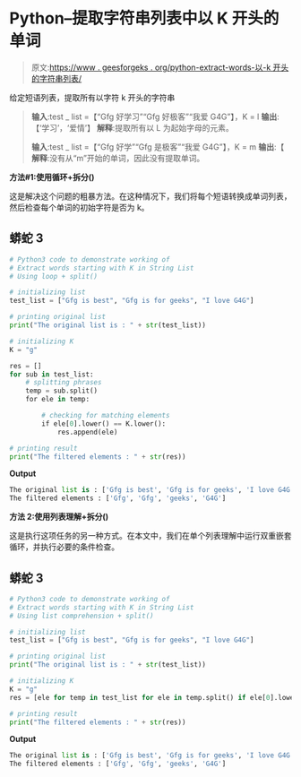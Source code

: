 # Python–提取字符串列表中以 K 开头的单词

> 原文:[https://www . geesforgeks . org/python-extract-words-以-k 开头的字符串列表/](https://www.geeksforgeeks.org/python-extract-words-starting-with-k-in-string-list/)

给定短语列表，提取所有以字符 k 开头的字符串

> **输入**:test _ list =【“Gfg 好学习”“Gfg 好极客”“我爱 G4G”】，K = l
> **输出**:【‘学习’，‘爱情’】
> **解释**:提取所有以 L 为起始字母的元素。
> 
> **输入**:test _ list =【“Gfg 好学”“Gfg 是极客”“我爱 G4G”】，K = m
> **输出**:【
> **解释**:没有从“m”开始的单词，因此没有提取单词。

**方法#1:使用循环+拆分()**

这是解决这个问题的粗暴方法。在这种情况下，我们将每个短语转换成单词列表，然后检查每个单词的初始字符是否为 k。

## 蟒蛇 3

```py
# Python3 code to demonstrate working of 
# Extract words starting with K in String List
# Using loop + split()

# initializing list
test_list = ["Gfg is best", "Gfg is for geeks", "I love G4G"] 

# printing original list
print("The original list is : " + str(test_list))

# initializing K 
K = "g"

res = []
for sub in test_list:
    # splitting phrases
    temp = sub.split()
    for ele in temp:

        # checking for matching elements
        if ele[0].lower() == K.lower():
            res.append(ele)

# printing result 
print("The filtered elements : " + str(res))
```

**Output**

```py
The original list is : ['Gfg is best', 'Gfg is for geeks', 'I love G4G']
The filtered elements : ['Gfg', 'Gfg', 'geeks', 'G4G']

```

**方法 2:使用列表理解+拆分()**

这是执行这项任务的另一种方式。在本文中，我们在单个列表理解中运行双重嵌套循环，并执行必要的条件检查。

## 蟒蛇 3

```py
# Python3 code to demonstrate working of 
# Extract words starting with K in String List
# Using list comprehension + split() 

# initializing list
test_list = ["Gfg is best", "Gfg is for geeks", "I love G4G"] 

# printing original list
print("The original list is : " + str(test_list))

# initializing K 
K = "g"
res = [ele for temp in test_list for ele in temp.split() if ele[0].lower() == K.lower()]

# printing result 
print("The filtered elements : " + str(res))
```

**Output**

```py
The original list is : ['Gfg is best', 'Gfg is for geeks', 'I love G4G']
The filtered elements : ['Gfg', 'Gfg', 'geeks', 'G4G']

```
